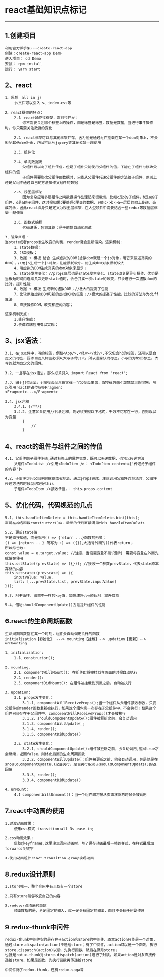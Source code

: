 # react基础知识点标记
----------
## 1.创建项目
	利用官方脚手架---create-react-app
	创建：create-react-app Demo
	进入项目： cd Demo
	安装： npm install
	运行： yarn start

## 2、react
	1、思想：all in js
		js文件可以引入js、index.css等

	2、react框架的特点：
		2.1、react响应式框架，声明式开发：
			你不需要关注哪个标签上的操作，而是标签是标签，数据是数据，当进行事件操作时，你只需要关注数据的变化

		2.2、react框架可以与其他框架并存，因为他是通过组件挂载在某一个dom对象上，不会影响其他dom对象，所以可以与jquery等其他框架一起使用

		2.3、组件化

		2.4、单向数据流
			父组件可以向子组件传值，但是子组件只能使用父组件的值，不能在子组件内修改父组件的值
			子组件需要修改父组件的数据时，只能从父组件传递父组件的方法给子组件，原则上还是父组件通过自己的方法操作父组件的数据

		2.5、视图层框架
			因为复杂应用多层组件之间数据操作处理起来很麻烦，比如c是b的子组件，b是a的子组件，d是a的子组件，这时候如果c要处理d里面的数据，只能c->b->a一层层的向上传递，造成冗余，因此react自身只是定义为视图层框架，在大型项目中需要结合一些redux等数据层框架一起使用

		2.6、函数式编程
			代码清晰，各司其职；便于前端自动化测试

	3、渲染原理：
	当state或者props发生改变的时候，render就会重新渲染，渲染机制：
		1、state数据；
		2、JSX模板；
		3、数据 + 模板 结合 生成虚拟的DOM(虚拟dom就是一个js对象，用它来描述真实的dom)；//用js生成一个js对象，性能损耗较小，而生成dom对象损耗较大
		4、用虚拟的DOM生成真实的dom对象来显示；
		5、state发生变化；//props底层也是state发生变化，state改变是异步操作，优势是当很短时间内连续几次更新state值时，会合并成一次state的改变，只会进行一次虚拟dom的比对，提升性能
		6、数据 + 模板 生成新的虚拟DOM；//极大的提高了性能
		7、比较原始虚拟DOM和新的虚拟DOM的区别；//极大的提高了性能，比较的算法称为diff算法
		8、直接操作DOM，改变相应的内容；

	渲染机制优点：
		1.提升性能；
		2.使得跨端应用得以实现；

## 3、jsx语法：
	3.1、在js文件中，写的标签，例如<App/>,<div></div>,不仅包含h5的标签，还可以是自定义的标签，要求自定义标签必须以大写字母开头。所以通常认为标签，小写的为h5的标签，大写的就为自定义的组件。

	3.2、一旦存在jsx语法，那么必须引入 import React from 'react';

	3.3、由于jsx语法，子级标签必须包含在一个父标签里面，当你在页面不想他显示的时候，可以引用react的占位标签Fragment
	<Fragment>...</Fragment>

	3.4、jsx注释
		3.4.1、{/**/}
		3.4.2、注意如果使用//代表注释，则必须按照以下格式，千万不可写在一行，否则误以为变量
			{
			    //
			}

## 4、react的组件与组件之间的传值
	4.1、父组件向子组件传值,通过标签上的属性完成，既可以传递数据，也可以传递方法
		父组件<TodoList />引用<TodoItem />： <TodoItem content={'传递给子组件的内容'}>

	4.2、子组件访问父组件的数据或者方法，通过props完成，注意调用父组件的方法时，父组件传递方法的时候就绑定好this
		子组件<TodoItem />接收传值，： this.props.content

## 5、优化代码，代码规范的几点
	5.1、this.handleItemDelete = this.handleItemDelete.bind(this);
	声明在构造函数constructor()中，后面的代码直接调用this.handleItemDelete

	5.2、更新state值
	不是直接赋值，而是采用() => {return ...}函数的形式；
	() => {return ...} 简写为 () => ({}),大括号外面的()代表return；
	所以综合为：
	const value = e.target.value; //注意，当设置变量不能识别时，需要将变量在外面先赋值在使用
	this.setState((prevState) => ({})); //接收一个参数prevState，代表state原本存储的内容
	this.setState((prevState) => ({
		inputValue: value,
		list: [...prevState.list, prevState.inputValue]
	}));

	5.3、对于循环，设置不一样的key值，加快虚拟dom的比对，提升性能

	5.4、借助shouldComponentUpdate()方法提升组件的性能

## 6.react的生命周期函数
	生命周期函数指在某一个时刻，组件会自动调用执行的函数
	initialization【初始化】 ---> mounting【挂载】--> updation【更新】--> unMounting

	1、initialization:
		1.1、constructor();

	2、mounting:
		2.1、componentWillMount(): 在组件即将被挂载在页面的时候自动执行
	    2.2、render():
		2.3、componentDidMount(): 在组件被挂载到页面之后，自动被执行

	3、updation:
		3.1、props发生变化：
			3.1.1、componentWillReceiveProps();当一个组件从父组件接收参数，只要父组件的render函数重新被执行，如果这个组件第一次存在于父组件中，不会执行；如果这个组件已经存在于父组件中，componentWillReceiveProps()才会被执行
			3.1.2、shouldComponentUpdate():组件被更新之前，会自动调用
			3.1.3、componentWillUpdate();
			3.1.4、render();
			3.1.5、componentDidUpdate();

		3.2、state发生变化：
			3.2.1、shouldComponentUpdate():组件被更新之前，会自动调用,返回true才会继续，返回false，则终止后面的生命周期函数
			3.2.2、componentWillUpdate():组件被更新之前，他会自动调用，但是他是在shouldComponentUpdate()之后执行，是否执行取决于shouldComponentUpdate()的返回值
		 	3.3.3、render();
			3.3.4、componentDidUpdate()

	4、unMount:
		4.1 componentWillUnmount()：当一个组件即将被从页面移除的时候会被调用

## 7.react中动画的使用
	1.过渡动画效果：
		使用css样式 transition:all 3s ease-in;

	2.css动画效果：
		借助@keyframes,这里注意调用动画时，为了保存动画最后一帧的样式，在样式最后加forwards关键字

	3.使用动画组件react-transition-group实现动画

## 8.redux设计原则
	1.store唯一，整个应用中有且仅有一个store

	2.只有store能够改变自己的内容

	3.reducer必须是纯函数
		纯函数指的是，给定固定的输入，就一定会有固定的输出，而且不会有任何副作用

## 9.redux-thunk中间件
	redux-thunk中间件指的是存在于action和store的中间件，原本action只能是一个对象，通过store.dispatch(action)传递给store；有了中间件，action可以是一个函数，执行store.dispatch(action)以后，先执行函数，然后在调用store；
	也就是redux-thunk对store.dispatch(action)进行了封装，如果action是对象直接传递给store，如果是函数，先执行函数再传递给store

	中间件除了redux-thunk，还有redux-saga等




